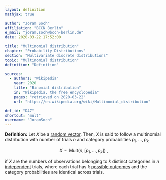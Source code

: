 ```yaml
---
layout: definition
mathjax: true

author: "Joram Soch"
affiliation: "BCCN Berlin"
e_mail: "joram.soch@bccn-berlin.de"
date: 2020-03-22 17:52:00

title: "Multinomial distribution"
chapter: "Probability Distributions"
section: "Multivariate discrete distributions"
topic: "Multinomial distribution"
definition: "Definition"

sources:
  - authors: "Wikipedia"
    year: 2020
    title: "Binomial distribution"
    in: "Wikipedia, the free encyclopedia"
    pages: "retrieved on 2020-03-22"
    url: "https://en.wikipedia.org/wiki/Multinomial_distribution"

def_id: "D47"
shortcut: "mult"
username: "JoramSoch"
---
```



**Definition:** Let $X$ be a [random vector](/D/rvec). Then, $X$ is said to follow a multinomial distribution with number of trials $n$ and category probabilities $p_1, \ldots, p_k$

$$ \label{eq:mult}
X \sim \mathrm{Mult}(n, \left[p_1, \ldots, p_k \right]) \; ,
$$

if $X$ are the numbers of observations belonging to $k$ distinct categories in $n$ [independent](/D/ind) trials, where each trial has $k$ [possible outcomes](/D/cat) and the category probabilities are identical across trials.